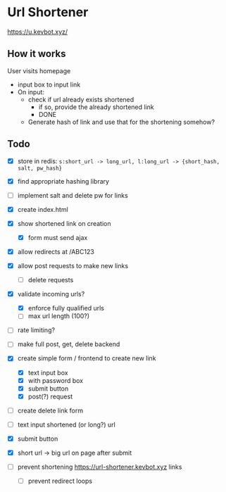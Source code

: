 # Url Shortener

https://u.kevbot.xyz/

## How it works

User visits homepage

- input box to input link
- On input:
  - check if url already exists shortened
    - if so, provide the already shortened link
    - DONE
  - Generate hash of link and use that for the shortening somehow?

## Todo

- [x] store in redis: `s:short_url -> long_url, l:long_url -> {short_hash, salt, pw_hash}`
- [x] find appropriate hashing library
- [ ] implement salt and delete pw for links
- [x] create index.html
- [x] show shortened link on creation
  - [x] form must send ajax
- [x] allow redirects at /ABC123
- [x] allow post requests to make new links
  - [ ] delete requests
- [x] validate incoming urls?
  - [x] enforce fully qualified urls
  - [ ] max url length (100?)
- [ ] rate limiting?
- [ ] make full post, get, delete backend
- [x] create simple form / frontend to create new link
  - [x] text input box
  - [x] with password box
  - [x] submit button
  - [x] post(?) request
- [ ] create delete link form
- [ ] text input shortened (or long?) url
- [x] submit button
- [x] short url -> big url on page after submit

- [ ] prevent shortening https://url-shortener.kevbot.xyz links
  - [ ] prevent redirect loops
